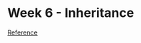 # Week 6 - Inheritance
[Reference](https://docs.microsoft.com/en-us/dotnet/csharp/tutorials/inheritance)
